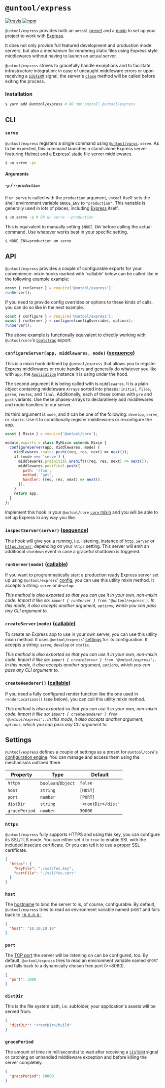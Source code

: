 # `@untool/express`

[![travis](https://img.shields.io/travis/untool/untool/master.svg)](https://travis-ci.org/untool/untool)&nbsp;[![npm](https://img.shields.io/npm/v/@untool%2Fexpress.svg)](https://www.npmjs.com/package/@untool%2Fexpress)

`@untool/express` provides both an `untool` [preset](https://github.com/untool/untool/blob/master/packages/core/README.md#presets) and a [mixin](https://github.com/untool/untool/blob/master/packages/core/README.md#mixins) to set up your project to work with [Express](https://expressjs.com).

It does not only provide full featured development and production mode servers, but also a mechanism for rendering static files using Express style middlewares without having to launch an actual server.

`@untool/express` strives to gracefully handle exceptions and to facilitate infrastructure integration: in case of uncaught middleware errors or upon receiving a [`SIGTERM`](https://www.gnu.org/software/libc/manual/html_node/Termination-Signals.html) signal, the server's [`close`](https://nodejs.org/api/net.html#net_server_close_callback) method will be called before exiting the process.

### Installation

```bash
$ yarn add @untool/express # OR npm install @untool/express
```

## CLI

### `serve`

`@untool/express` registers a single command using [`@untool/yargs`](https://github.com/untool/untool/blob/master/packages/yargs/README.md#registercommandsyargs-pipe): `serve`. As to be expected, this command launches a stand-alone Express server featuring [Helmet](https://helmetjs.github.io) and a [Express' static](https://expressjs.com/en/4x/api.html#express.static) file server middlewares.

```bash
$ un serve -ps
```

#### Arguments

##### `-p` / `--production`

If `un serve` is called with the `production` argument, `untool` itself sets the shell environment variable `$NODE_ENV` to `"production"`. This variable is generally used in lots of places, including [Express](https://expressjs.com/en/advanced/best-practice-performance.html) itself.

```bash
$ un serve -p # OR un serve --production
```

This is equivalent to manually setting `$NODE_ENV` before calling the actual command. Use whatever works best in your specific setting.

```bash
$ NODE_ENV=production un serve
```

## API

`@untool/express` provides a couple of configurable exports for your convenience: mixin hooks marked with 'callable' below can be called like in the following example example:

```javascript
const { runServer } = require('@untool/express');
runServer();
```

If you need to provide config overrides or options to these kinds of calls, you can do so like in the next example.

```javascript
const { configure } = require('@untool/express');
const { runServer } = configure(configOverrides, options);
runServer();
```

The above example is functionally equivalent to directly working with `@untool/core`'s [`bootstrap`](https://github.com/untool/untool/blob/master/packages/core/README.md#bootstrapconfigoverrides-options-build-only) export.

### `configureServer(app, middlewares, mode)` ([sequence](https://github.com/untool/mixinable/blob/master/README.md#defineparallel))

This is a mixin hook defined by `@untool/express` that allows you to register Express middlewares or route handlers and generally do whatever you like with `app`, the [`Application`](https://expressjs.com/en/api.html#app) instance it is using under the hood.

The second argument it is being called with is `middlewares`. It is a plain object containing middleware `Array`s sorted into phases: `initial`, `files`, `parse`, `routes`, and `final`. Additionally, each of these comes with `pre` and `post` variants. Use these phases-arrays to declaratively add middlewares and route handlers to our server.

Its third argument is `mode`, and it can be one of the following: `develop`, `serve`, or `static`. Use it to conditionally register middlewares or reconfigure the app.

```javascript
const { Mixin } = require('@untool/core');

module.exports = class MyMixin extends Mixin {
  configureServer(app, middlewares, mode) {
    middlewares.routes.push((req, res, next) => next());
    if (mode === 'serve') {
      middlewares.preinitial.unshift((req, res, next) => next());
      middlewares.postfinal.push({
        path: '/foo',
        method: 'get',
        handler: (req, res, next) => next(),
      });
    }
    return app;
  }
};
```

Implement this hook in your `@untool/core` [`core` mixin](https://github.com/untool/untool/blob/master/packages/core/README.md#mixins) and you will be able to set up Express in any way you like.

### `inspectServer(server)` ([sequence](https://github.com/untool/mixinable/blob/master/README.md#defineparallel))

This hook will give you a running, i.e. listening, instance of [`http.Server`](https://nodejs.org/api/http.html#http_class_http_server) or [`https.Server`](https://nodejs.org/api/https.html#https_class_https_server), depending on your `https` setting. This server will emit an additional `shutdown` event in case a graceful shutdown is triggered.

### `runServer(mode)` ([callable](https://github.com/untool/mixinable/blob/master/README.md#defineoverride))

If you want to programmatically start a production ready Express server set up using `@untool/express`' [config](https://github.com/untool/untool/blob/master/packages/express/README.md#settings), you can use this utility mixin method. It accepts a string: `serve` or `develop`.

_This method is also exported so that you can use it in your own, non-mixin code. Import it like so: `import { runServer } from '@untool/express';`. In this mode, it also accepts another argument, `options`, which you can pass any CLI argument to._

### `createServer(mode)` ([callable](https://github.com/untool/mixinable/blob/master/README.md#defineoverride))

To create an Express app to use in your own server, you can use this utility mixin method. It uses `@untool/express`' [settings](https://github.com/untool/untool/blob/master/packages/express/README.md#settings) for its configuration. It accepts a string: `serve`, `develop` or `static`.

_This method is also exported so that you can use it in your own, non-mixin code. Import it like so: `import { createServer } from '@untool/express';`. In this mode, it also accepts another argument, `options`, which you can pass any CLI argument to._

### `createRenderer()` ([callable](https://github.com/untool/mixinable/blob/master/README.md#defineoverride))

If you need a fully configured render function like the one used in `renderLocations()` (see below), you can call this utility mixin method.

_This method is also exported so that you can use it in your own, non-mixin code. Import it like so: `import { createRenderer } from '@untool/express';`. In this mode, it also accepts another argument, `options`, which you can pass any CLI argument to._

## Settings

`@untool/express` defines a couple of settings as a preset for `@untool/core`'s [configuration engine](https://github.com/untool/untool/blob/master/packages/core/README.md#configuration). You can manage and access them using the mechanisms outlined there.

| Property      | Type               | Default            |
| ------------- | ------------------ | ------------------ |
| `https`       | `boolean`/`Object` | `false`            |
| `host`        | `string`           | `[HOST]`           |
| `port`        | `number`           | `[PORT]`           |
| `distDir`     | `string`           | `'<rootDir>/dist'` |
| `gracePeriod` | `number`           | `30000`            |

### `https`

`@untool/express` fully supports HTTPS and using this key, you can configure its SSL/TLS mode. You can either set it to `true` to enable SSL with the included insecure certificate. Or you can tell it to use a [proper](https://letsencrypt.org) SSL certificate.

```json
{
  "https": {
    "keyFile": "./ssl/foo.key",
    "certFile": "./ssl/foo.cert"
  }
}
```

### `host`

The [hostname](https://en.wikipedia.org/wiki/Hostname) to bind the server to is, of course, configurable. By default, `@untool/express` tries to read an environment variable named `$HOST` and falls back to [`'0.0.0.0'`](https://en.wikipedia.org/wiki/0.0.0.0).

```json
{
  "host": "10.10.10.10"
}
```

### `port`

The [TCP port](https://en.wikipedia.org/wiki/Transmission_Control_Protocol#TCP_ports) the server will be listening on can be configured, too. By default, `@untool/express` tries to read an environment variable named `$PORT` and falls back to a dynamically chosen free port (>=8080).

```json
{
  "port": 3000
}
```

### `distDir`

This is the file system path, i.e. subfolder, your application's assets will be served from.

```json
{
  "distDir": "<rootDir>/build"
}
```

### `gracePeriod`

The amount of time (in milliseconds) to wait after receiving a [`SIGTERM`](https://www.gnu.org/software/libc/manual/html_node/Termination-Signals.html) signal or catching an unhandled middleware exception and before killing the server completely.

```json
{
  "gracePeriod": 60000
}
```
